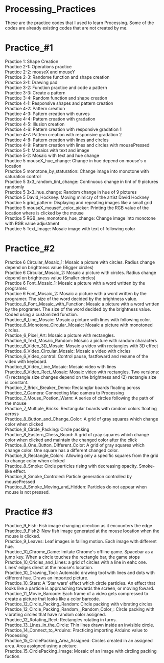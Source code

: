 # Processing_Practices
These are the practice codes that I used to learn Processing. Some of the codes are already existing codes that are not created by me.

# Practice_#1
 Practice 1: Shape Creation <br/>
 Practice 2-1: Operations practice<br/>
 Practice 2-2: mouseX and mouseY<br/>
 Practice 2-3: Randome function and shape creation<br/>
 Practice 3-1: Drawing pad<br/>
 Practice 3-2: Function practice and code a pattern<br/>
 Practice 3-3: Create a pattern<br/>
 Practice 3-4: Random function and shape creation<br/>
 Practice 4-1: Responsive shapes and pattern creation<br/>
 Practice 4-2: Pattern creation<br/>
 Practice 4-3: Pattern creation with curves<br/>
 Practice 4-4: Pattern creation with gradation<br/>
 Practice 4-5: Illusion creation<br/>
 Practice 4-6: Pattern creation with responsive gradation 1<br/>
 Practice 4-7: Pattern creation with responsive gradation 2<br/>
 Practice 4-8: Pattern creation with lines and circles<br/>
 Practice 4-9: Pattern creation with lines and circles with mousePressed<br/>
 Practice 5-1: Mosaics with text and image<br/>
 Practice 5-2: Mosaic with text and hue change<br/>
 Practice 5 mouseX_hue_change: Change in hue depend on mouse's x location<br/>
 Practice 5 monotone_by_staturation: Change image into monotone with saturation control<br/>
 Practice 5 3x3_random_tint_change: Continuous change in tint of 9 pictures randomly <br/>
 Practice 5 3x3_hue_change: Random change in hue of 9 pictures <br/>
 Practice 5 David_Hockney: Moving mimicry of the artist David Hockney <br/>
 Practice 5 grid_pattern: Displaying and repeating images like a small grid<br/>
 Practice 5 mouseX_mouseY_color_picker: Printing the RGB value of the location where is clicked by the mouse<br/>
 Practice 5 RGB_ave_monotone_hue_change: Change image into monotone with RGB value adjustment<br/>
 Practice 5 Text_Image: Mosaic image with text of following color<br/>

# Practice_#2
 Practice 6 Circular_Mosaic_1: Mosaic a picture with circles. Radius change depend on brightness value (Bigger circles) <br/>
 Practice 6 Circular_Mosaic_2: Mosaic a picture with circles. Radius change depend on brightness value (Smaller circles)<br/>
 Practice 6 Font_Mosaic_1: Mosaic a picture with a word written by the programer.<br/>
 Practice 6 Font_Mosaic_2: Mosaic a picture with a word written by the programer. The size of the word decided by the brightness value.<br/>
 Practice_6_Font_Mosaic_with_Function: Mosaic a picture with a word written by the programer. The size of the word decided by the brightness value. Coded using a customized function.<br/>
 Practice_6_Line_Mosaic: Mosaic a picture with lines with following color.<br/>
 Practice_6_Monotone_Circular_Mosaic: Mosaic a picture with monotoned circles.<br/>
 Practice_6_Pixel_Art: Mosaic a picture with rectangles.<br/>
 Practice_6_Text_Mosaic_Random: Mosaic a picture with random characters<br/>
 Practice_6_Video_3D_Mosaic: Mosaic a video with rectangles with 3D effect<br/>
 Practice_6_Video_Circular_Mosaic: Mosaic a video with circles<br/>
 Practice_6_Video_control: Control pause, fastfoward and resume of the video with keyboard.<br/>
 Practice_6_Video_Line_Mosaic: Mosaic video with lines<br/>
 Practice_6_Video_Rect_Mosaic: Mosaic video with rectangles. Two versions: (1) rectangle size changes depend on the brightness and (2) rectangle size is constant.<br/>
 Practice_7_Brick_Breaker_Demo: Rectanglar boards floating across<br/>
 Practice_7_Camera: Connecting Mac camera to Processing<br/>
 Practice_7_Mouse_Postion_Warm: A series of circles following the path of the mouse<br/>
 Practice_7_Multiple_Bricks: Rectangular boards with random colors floating across<br/>
 Practice_8_Button_and_Change_Color: A grid of gray squares which change color when clicked<br/>
 Practice_8_Circle_Packing: Circle packing<br/>
 Practice_8_Eastern_Chess_Board: A grid of gray squares which change color when clicked and maintain the changed color after the click<br/>
 Practice_8_One_Button_Different_Color: A grid of gray squares which change color. One square has a different changed color. <br/>
 Practice_8_Rectangle_Colors: Allowing only a specific squares from the grid to change color when clicked<br/>
 Practice_8_Smoke: Circle particles rising with decreasing opacity. Smoke-like effect.<br/>
 Practice_8_Smoke_Controled: Particle generation controlled by mousePressed<br/>
 Practice_8_Smoke_Moving_and_Hidden: Particles do not appear when mouse is not pressed.<br/>
 
# Practice #3
 Practice_9_Fish: Fish image changing direction as it encounters the edge<br/>
 Practice_9_Fish2: New fish image generated at the mouse location when the mouse is clicked.<br/>
 Practice_9_Leaves: Leaf images in falling motion. Each image with different hue.<br/>
 Practice_10_Chrome_Game: Imitate Chrome's offline game. Spacebar as a jump key. When a circle touches the rectangle bar, the game stops<br/>
 Practice_10_Cricles_and_Lines: a grid of circles with a line in eahc one. Lines' edges direct at the mouse's location.<br/>
 Practice_10_Drawing_Tool: Automatic drawing tool with lines and dots with different hue. Draws an imported picture.<br/>
 Practice_10_Stars: A 'Star wars' effect which circle particles. An effect that looks like a particle is approaching towards the screen, or moving foward.<br/>
 Practice_11_Movie_Barcode: Each frame of a video gets compressed to create a picture that looks like a color barcode.<br/>
 Practice_12_Circle_Packing_Random: Circle packing with vibrating circles<br/>
 Practice_12_Circle_Packing_Random__Random_Color_: Circle packing with vibrating circles that have random color assigned.<br/>
 Practice_12_Rotating_Rect: Rectangles rotating in turns.<br/>
 Practice_13_Lines_in_the_Circle: Thin lines drawn inside an invisible circle.<br/>
 Practice_14_Connect_to_Arduino: Practicing importing Arduino value to Processing<br/>
 Practice_15_CirclePacking_Area_Assigned: Circles created in an assigned area. Area assigned using a picture.<br/>
 Practice_15_CirclePacking_Image: Mosaic of an image with circling packing fuction.<br/>
